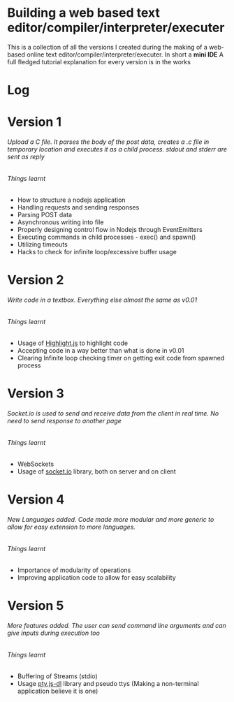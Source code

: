 Building a web based text editor/compiler/interpreter/executer
==============================================================
This is a collection of all the versions I created during the making of a web-based online text editor/compiler/interpreter/executer. In short a __mini IDE__
A full fledged tutorial explanation for every version is in the works

# Log

Version 1
=========
###### Upload a C file. It parses the body of the post data, creates a .c file in temporary location and executes it as a child process. stdout and stderr are sent as reply

###### Things learnt
  * How to structure a nodejs application
  * Handling requests and sending responses
  * Parsing POST data
  * Asynchronous writing into file
  * Properly designing control flow in Nodejs through EventEmitters
  * Executing commands in child processes - exec() and spawn()
  * Utilizing timeouts
  * Hacks to check for infinite loop/excessive buffer usage

Version 2
=========
###### Write code in a textbox. Everything else almost the same as v0.01

###### Things learnt
  * Usage of [Highlight.js](http://softwaremaniacs.org/soft/highlight/en/) to highlight code
  * Accepting code in a way better than what is done in v0.01
  * Clearing Infinite loop checking timer on getting exit code from spawned process

Version 3
=========
###### Socket.io is used to send and receive data from the client in real time. No need to send response to another page

###### Things learnt
  * WebSockets
  * Usage of [socket.io](http://socket.io/) library, both on server and on client

Version 4
=========
###### New Languages added. Code made more modular and more generic to allow for easy extension to more languages.

###### Things learnt
  * Importance of modularity of operations
  * Improving application code to allow for easy scalability

Version 5
=========
###### More features added. The user can send command line arguments and can give inputs during execution too

###### Things learnt
  * Buffering of Streams (stdio)
  * Usage [pty.js-dl](https://github.com/chjj/pty.js/) library and pseudo ttys (Making a non-terminal application believe it is one)
